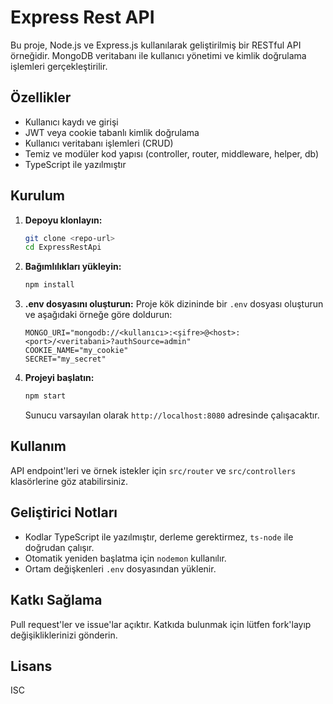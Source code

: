 # Express Rest API

Bu proje, Node.js ve Express.js kullanılarak geliştirilmiş bir RESTful API örneğidir. MongoDB veritabanı ile kullanıcı yönetimi ve kimlik doğrulama işlemleri gerçekleştirilir.

## Özellikler

- Kullanıcı kaydı ve girişi
- JWT veya cookie tabanlı kimlik doğrulama
- Kullanıcı veritabanı işlemleri (CRUD)
- Temiz ve modüler kod yapısı (controller, router, middleware, helper, db)
- TypeScript ile yazılmıştır

## Kurulum

1. **Depoyu klonlayın:**
   ```bash
   git clone <repo-url>
   cd ExpressRestApi
   ```
2. **Bağımlılıkları yükleyin:**
   ```bash
   npm install
   ```
3. **.env dosyasını oluşturun:**
   Proje kök dizininde bir `.env` dosyası oluşturun ve aşağıdaki örneğe göre doldurun:
   ```env
   MONGO_URI="mongodb://<kullanıcı>:<şifre>@<host>:<port>/<veritabani>?authSource=admin"
   COOKIE_NAME="my_cookie"
   SECRET="my_secret"
   ```
4. **Projeyi başlatın:**
   ```bash
   npm start
   ```
   Sunucu varsayılan olarak `http://localhost:8080` adresinde çalışacaktır.

## Kullanım

API endpoint'leri ve örnek istekler için `src/router` ve `src/controllers` klasörlerine göz atabilirsiniz.

## Geliştirici Notları

- Kodlar TypeScript ile yazılmıştır, derleme gerektirmez, `ts-node` ile doğrudan çalışır.
- Otomatik yeniden başlatma için `nodemon` kullanılır.
- Ortam değişkenleri `.env` dosyasından yüklenir.

## Katkı Sağlama

Pull request'ler ve issue'lar açıktır. Katkıda bulunmak için lütfen fork'layıp değişikliklerinizi gönderin.

## Lisans

ISC
